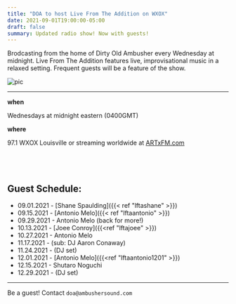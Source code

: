 ```yaml
---
title: "DOA to host Live From The Addition on WXOX"
date: 2021-09-01T19:00:00-05:00
draft: false
summary: Updated radio show! Now with guests!
---
```




Brodcasting from the home of Dirty Old Ambusher every Wednesday at midnight.
Live From The Addition features live, improvisational music in a relaxed
setting. Frequent guests will be a feature of the show.


![pic](/img/withtony.png)

****



**when** 

Wednesdays at midnight eastern (0400GMT)

**where**

97.1 WXOX Louisville or streaming worldwide at [ARTxFM.com](https://artxfm.com)

## &nbsp;

## Guest Schedule:

- 09.01.2021 - [Shane Spaulding]({{< ref "lftashane" >}})
- 09.15.2021 - [Antonio Melo]({{< ref "lftaantonio" >}})
- 09.29.2021 - Antonio Melo (back for more!)
- 10.13.2021 - [Joee Conroy]({{<ref "lftajoee" >}})
- 10.27.2021 - Antonio Melo
- 11.17.2021 - (sub: DJ Aaron Conaway)
- 11.24.2021 - (DJ set)
- 12.01.2021 - [Antonio Melo]({{<ref "lftaantonio1201" >}})
- 12.15.2021 - Shutaro Noguchi
- 12.29.2021 - (DJ set)

***

Be a guest! Contact `doa@ambushersound.com`







